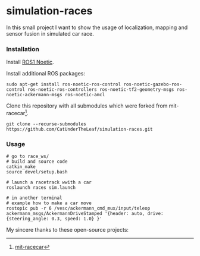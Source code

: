 # simulation-races
In this small project I want to show the usage of localization, mapping and sensor fusion in simulated car race.

### Installation

Install [ROS1 Noetic](http://wiki.ros.org/noetic/Installation).

Install additional ROS packages:
```
sudo apt-get install ros-noetic-ros-control ros-noetic-gazebo-ros-control ros-noetic-ros-controllers ros-noetic-tf2-geometry-msgs ros-noetic-ackermann-msgs ros-noetic-amcl
```
Clone this repository with all submodules which were forked from mit-racecar[^1].
```
git clone --recurse-submodules https://github.com/CatUnderTheLeaf/simulation-races.git
```

### Usage

```
# go to race_ws/
# build and source code
catkin_make
source devel/setup.bash
 
# launch a racetrack wwith a car
roslaunch races sim.launch

# in another terminal
# example how to make a car move
rostopic pub -r 6 /vesc/ackermann_cmd_mux/input/teleop ackermann_msgs/AckermannDriveStamped '{header: auto, drive: {steering_angle: 0.3, speed: 1.0} }'
```


My sincere thanks to these open-source projects:
[^1]: [mit-racecar](https://github.com/mit-racecar)
